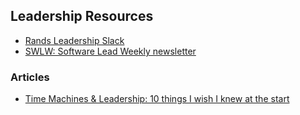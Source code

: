 ## Leadership Resources

- [Rands Leadership Slack](https://randsinrepose.com/welcome-to-rands-leadership-slack/)
- [SWLW: Software Lead Weekly newsletter](https://softwareleadweekly.com/)

### Articles

- [Time Machines & Leadership: 10 things I wish I knew at the start](https://medium.com/@boyney123/time-machines-leadership-10-things-i-wish-i-knew-at-the-start-b50cdf45cb45)
